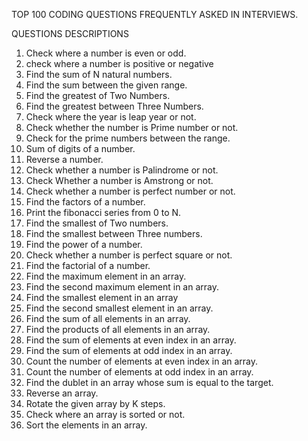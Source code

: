 TOP 100 CODING QUESTIONS FREQUENTLY ASKED IN INTERVIEWS.

QUESTIONS DESCRIPTIONS

1. Check where a number is even or odd.
2. check where a number is positive or negative
3. Find the sum of N natural numbers.
4. Find the sum between the given range.
5. Find the greatest of Two Numbers.
6. Find the greatest between Three Numbers.
7. Check where the year is leap year or not.
8. Check whether the number is Prime number or not.
9. Check for the prime numbers between the range.
10. Sum of digits of a number.
11. Reverse a number.
12. Check whether a number is Palindrome or not.
13. Check Whether a number is Amstrong or not.
14. Check whether a number is perfect number or not.
15. Find the factors of a number.
16. Print the fibonacci series from 0 to N.
17. Find the smallest of Two numbers.
18. Find the smallest between Three numbers.
19. Find the power of a number.
20. Check whether a number is perfect square or not.
21. Find the factorial of a number.
22. Find the maximum element in an array.
23. Find the second maximum element in an array.
24. Find the smallest element in an array
25. Find the second smallest element in an array.
26. Find the sum of all elements in an array.
27. Find the products of all elements in an array.
28. Find the sum of elements at even index in an array.
29. Find the sum of elements at odd index in an array.
30. Count the number of elements at even index in an array.
31. Count the number of elements at odd index in an array.
32. Find the dublet in an array whose sum is equal to the target.
33. Reverse an array.
34. Rotate the given array by K steps.
35. Check where an array is sorted or not.
36. Sort the elements in an array.
